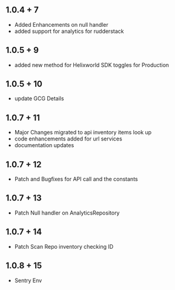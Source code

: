 ## 1.0.4 + 7

* Added Enhancements on null handler
* added support for analytics for rudderstack

## 1.0.5 + 9
* added new method for Helixworld SDK toggles for Production

## 1.0.5 + 10
* update GCG Details

## 1.0.7 + 11
* Major Changes migrated to api inventory items look up
* code enhancements added for url services
* documentation updates

## 1.0.7 + 12
* Patch and Bugfixes for API call and the constants

## 1.0.7 + 13
* Patch Null handler on AnalyticsRepository

## 1.0.7 + 14
* Patch Scan Repo inventory checking ID

## 1.0.8 + 15
* Sentry Env